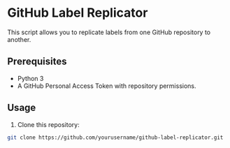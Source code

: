 # GitHub Label Replicator

This script allows you to replicate labels from one GitHub repository to another.

## Prerequisites

- Python 3
- A GitHub Personal Access Token with repository permissions.

## Usage

1. Clone this repository:
  ```bash
  git clone https://github.com/yourusername/github-label-replicator.git
  ```
